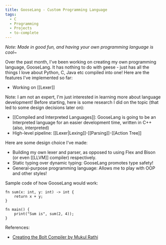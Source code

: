 ```yaml
---
title: GooseLang - Custom Programming Language
tags:
  - C
  - Programming
  - Projects
  - to-complete
---
```

*Note: Made in good fun, and having your own programming language is cool~*

Over the past month, I've been working on creating my own programming language, GooseLang. It has nothing to do with geese - just has all the things I love about Python, C, Java etc compiled into one! Here are the features I've implemented so far:
- Working on [[Lexer]]

Note: I am not an expert, I'm just interested in learning more about language development! Before starting, here is some research I did on the topic (that led to some design decisions later on):
- [[Compiled and Interpreted Languages]]: GooseLang is going to be an Interpreted language for an easier development time, written in C++ (also, interpreted)
- High-level pipeline: [[Lexer|Lexing]]-[[Parsing]]-[[Action Tree]]

Here are some design choice I've made:
- Building my own lexer and parser, as opposed to using Flex and Bison (or even [[LLVM]] compiler) respectively. 
- Static typing over dynamic typing: GooseLang promotes type safety!
- General-purpose programming language: Allows me to play with OOP and other styles! 

Sample code of how GooseLang would work:
```
fn sum(x: int, y: int) -> int {
	return x + y;
}

fn main() {
	print("Sum is", sum(2, 4));
}
```

References:
- [Creating the Bolt Compiler by Mukul Rathi](https://mukulrathi.com/create-your-own-programming-language/intro-to-compiler/)